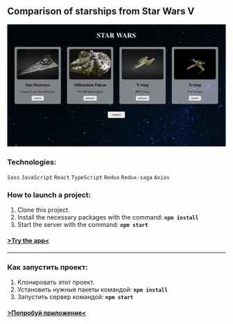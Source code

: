 ## Comparison of starships from Star Wars V

<img src="./public/screenImg.png">

### Technologies:

`Sass` `JavaScript` `React` `TypeScript` `Redux` `Redux-saga` `Axios`

### How to launch a project:

1. Clone this project.
2. Install the necessary packages with the command: **`npm install`**
3. Start the server with the command: **`npm start`**

#### [>Try the app<](https://lacuba.github.io/search-books/)

---

### Как запустить проект:

1. Клонировать этот проект.
2. Установить нужные пакеты командой: **`npm install`**
3. Запустить сервер командой: **`npm start`**

#### [>Попробуй приложение<](https://lacuba.github.io/star-wars-starships/)
